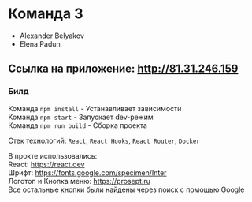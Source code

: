 # Команда 3
- Alexander Belyakov
- Elena Padun

## Ссылка на приложение: http://81.31.246.159

### Билд
  Команда `npm install` - Устанавливает зависимости<br>
  Команда `npm start` - Запускает dev-режим<br>
  Команда `npm run build` - Сборка проекта<br>


Стек технологий: `React`, `React Hooks`, `React Router`, `Docker`

В прокте использовались:<br>
React: https://react.dev<br>
Шрифт: https://fonts.google.com/specimen/Inter<br>
Логотоп и Кнопка меню: https://prosept.ru <br>
Все остальные кнопки были найдены через поиск с помощью Google

